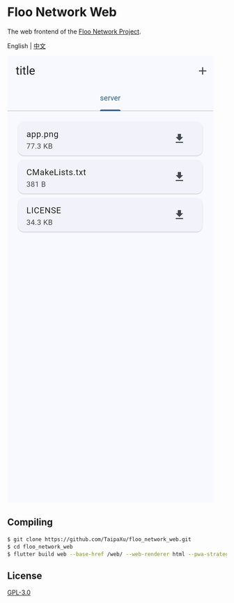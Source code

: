 # Floo Network Web

The web frontend of the [Floo Network Project](https://github.com/TaipaXu/floo-network).

English | [中文](./README_ZH.md)

![](./app.png)

## Compiling

```sh
$ git clone https://github.com/TaipaXu/floo_network_web.git
$ cd floo_network_web
$ flutter build web --base-href /web/ --web-renderer html --pwa-strategy none
```

## License

[GPL-3.0](LICENSE)
